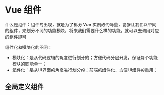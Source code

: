 # Vue 组件
什么是组件：组件的出现，就是为了拆分 Vue 实例的代码量，能够让我们以不同的组件，来划分不同的功能模块，将来我们需要什么样的功能，就可以去调用对应的组件即可

组件化和模块化的不同：
 + 模块化：是从代码逻辑的角度进行划分的；方便代码分层开发，保证每个功能模块的职能单一；
 + 组件化：是从UI界面的角度进行划分的；前端的组件化，方便UI组件的重用；

## 全局定义组件
